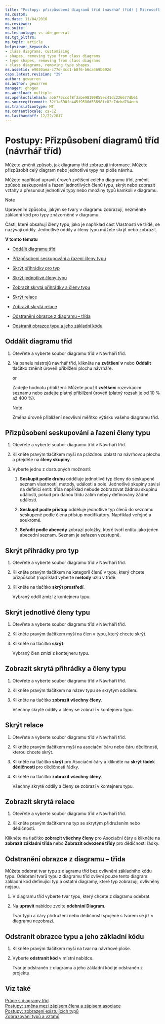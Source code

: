```yaml
---
title: "Postupy: přizpůsobení diagramů tříd (návrhář tříd) | Microsoft Docs"
ms.custom: 
ms.date: 11/04/2016
ms.reviewer: 
ms.suite: 
ms.technology: vs-ide-general
ms.tgt_pltfrm: 
ms.topic: article
helpviewer_keywords:
- class diagrams, customizing
- shapes, removing type from class diagrams
- type shapes, removing from class diagrams
- class diagrams, removing type shapes
ms.assetid: e9030aea-c77d-4cc1-b8f6-b6ca469b692d
caps.latest.revision: "29"
author: gewarren
ms.author: gewarren
manager: ghogen
ms.workload: multiple
ms.openlocfilehash: ab6776ccdf8f3abe98190855ec41dc226677db61
ms.sourcegitcommit: 32f1a690fc445f9586d53698fc82c7debd784eeb
ms.translationtype: MT
ms.contentlocale: cs-CZ
ms.lasthandoff: 12/22/2017
---
```

# <a name="how-to-customize-class-diagrams-class-designer"></a>Postupy: Přizpůsobení diagramů tříd (návrhář tříd)
Můžete změnit způsob, jak diagramy tříd zobrazují informace. Můžete přizpůsobit celý diagram nebo jednotlivé typy na ploše návrhu.  
  
Můžete například upravit úroveň zvětšení celého diagramu tříd, změnit způsob seskupování a řazení jednotlivých členů typu, skrýt nebo zobrazit vztahy a přesunout jednotlivé typy nebo množiny typů kamkoli v diagramu.  
  
> [!NOTE]
>  Upravením způsobu, jakým se tvary v diagramu zobrazují, nezměníte základní kód pro typy znázorněné v diagramu.  
  
Části, které obsahují členy typu, jako je například část Vlastnosti ve třídě, se nazývají oddíly. Jednotlivé oddíly a členy typu můžete skrýt nebo zobrazit.  
  
**V tomto tématu**  
  
-   [Oddálit diagramu tříd](how-to-customize-class-diagrams.md#ZoomInOut)  
  
-   [Přizpůsobení seskupování a řazení členy typu](how-to-customize-class-diagrams.md#CustomizeGroupingSorting)  
  
-   [Skrýt přihrádky pro typ](how-to-customize-class-diagrams.md#HideCompartments)  
  
-   [Skrýt jednotlivé členy typu](how-to-customize-class-diagrams.md#HideMembers)  
  
-   [Zobrazit skrytá přihrádky a členy typu](how-to-customize-class-diagrams.md#DisplayHiddenCompartmentsAndMemberrs)  
  
-   [Skrýt relace](how-to-customize-class-diagrams.md#HideAssociationAndInheritance)  
  
-   [Zobrazit skrytá relace](how-to-customize-class-diagrams.md#DisplayAssociationAndInheritance)  
  
-   [Odstranění obrazce z diagramu – třída](how-to-customize-class-diagrams.md#RemoveCodeAndShape)  
  
-   [Odstranit obrazce typu a jeho základní kódu](how-to-customize-class-diagrams.md#DeleteTypeShapeAndCode)  
  
##  <a name="ZoomInOut"></a>Oddálit diagramu tříd  
  
1.  Otevřete a vyberte soubor diagramu tříd v Návrháři tříd.  
  
2.  Na panelu nástrojů návrhář tříd, klikněte na **zvětšení v** nebo **Oddálit** tlačítko změnit úroveň přiblížení plochu návrháře.  
  
     or  
  
     Zadejte hodnotu přiblížení. Můžete použít **zvětšení** rozevíracím seznamu nebo zadejte platný přiblížení úroveň (platný rozsah je od 10 % až 400 %).  
  
    > [!NOTE]
    >  Změna úrovně přiblížení neovlivní měřítko výtisku vašeho diagramu tříd.  
  
##  <a name="CustomizeGroupingSorting"></a>Přizpůsobení seskupování a řazení členy typu  
  
1.  Otevřete a vyberte soubor diagramu tříd v Návrháři tříd.  
  
2.  Klikněte pravým tlačítkem myši na prázdnou oblast na návrhovou plochu a přejděte na **členy skupiny**.  
  
3.  Vyberte jednu z dostupných možností:  
  
    1.  **Seskupit podle druhu** odděluje jednotlivé typ členy do seskupené seznam vlastností, metody, události a pole. Jednotlivé skupiny závisí na definici entit: třída například nebude zobrazovat žádnou skupinu událostí, pokud pro danou třídu zatím nebyly definovány žádné události.  
  
    2.  **Seskupit podle přístup** odděluje jednotlivé typ členů do seznamu seskupené podle člena přístup modifikátory. Například veřejné a soukromé.  
  
    3.  **Seřadit podle abecedy** zobrazí položky, které tvoří entitu jako jeden abecední seznam. Seznam je seřazen vzestupně.  
  
##  <a name="HideCompartments"></a>Skrýt přihrádky pro typ  
  
1.  Otevřete a vyberte soubor diagramu tříd v Návrháři tříd.  
  
2.  Klikněte pravým tlačítkem na kategorii členů v typu, který chcete přizpůsobit (například vyberte **metody** uzlu v třídě.  
  
3.  Klikněte na tlačítko **skrýt prostředí**.  
  
     Vybraný oddíl zmizí z kontejneru typu.  
  
##  <a name="HideMembers"></a>Skrýt jednotlivé členy typu  
  
1.  Otevřete a vyberte soubor diagramu tříd v Návrháři tříd.  
  
2.  Klikněte pravým tlačítkem myši na člen v typu, který chcete skrýt.  
  
3.  Klikněte na tlačítko **skrýt**.  
  
     Vybraný člen zmizí z kontejneru typu.  
  
##  <a name="DisplayHiddenCompartmentsAndMemberrs"></a>Zobrazit skrytá přihrádky a členy typu  
  
1.  Otevřete a vyberte soubor diagramu tříd v Návrháři tříd.  
  
2.  Klikněte pravým tlačítkem na název typu se skrytým oddílem.  
  
3.  Klikněte na tlačítko **zobrazit všechny členy**.  
  
     Všechny skryté oddíly a členy se zobrazí v kontejneru typu.  
  
##  <a name="HideAssociationAndInheritance"></a>Skrýt relace  
  
1.  Otevřete a vyberte soubor diagramu tříd v Návrháři tříd.  
  
2.  Klikněte pravým tlačítkem myši na asociační čáru nebo čáru dědičnosti, kterou chcete skrýt.  
  
3.  Klikněte na tlačítko **skrýt** pro Asociační čáry a klikněte na **skrýt řádek dědičnosti** pro dědičnosti řádky.  
  
4.  Klikněte na tlačítko **zobrazit všechny členy**.  
  
     Všechny skryté oddíly a členy se zobrazí v kontejneru typu.  
  
##  <a name="DisplayAssociationAndInheritance"></a>Zobrazit skrytá relace  
  
1.  Otevřete a vyberte soubor diagramu tříd v Návrháři tříd.  
  
2.  Klikněte pravým tlačítkem na typ se skrytým přidružením nebo dědičností.  
  
 Klikněte na tlačítko **zobrazit všechny členy** pro Asociační čáry a klikněte na **zobrazit základní třída** nebo **Zobrazit odvozené třídy** pro dědičnosti řádky.  
  
##  <a name="RemoveCodeAndShape"></a>Odstranění obrazce z diagramu – třída  
Můžete odebrat tvar typu z diagramu tříd bez ovlivnění základního kódu typu. Odebrání tvarů typu z diagramu tříd ovlivní pouze tento diagram: základní kód definující typ a ostatní diagramy, které typ zobrazují, ovlivněny nejsou.  
  
1.  V diagramu tříd vyberte tvar typu, který chcete z diagramu odebrat.  
  
2.  Na **upravit** nabídce zvolte **odebrání Diagram**.  
  
     Tvar typu a čáry přidružení nebo dědičnosti spojené s tvarem se již v diagramu nezobrazí.  
  
##  <a name="DeleteTypeShapeAndCode"></a>Odstranit obrazce typu a jeho základní kódu  
  
1.  Klikněte pravým tlačítkem myši na tvar na návrhové ploše.  
  
2.  Vyberte **odstranit kód** v místní nabídce.  
  
     Tvar je odstraněn z diagramu a jeho základní kód je odstraněn z projektu.  
  
## <a name="see-also"></a>Viz také
[Práce s diagramy tříd](working-with-class-diagrams.md)   
[Postupy: změna mezi zápisem člena a zápisem asociace](how-to-change-between-member-notation-and-association-notation.md)   
[Postupy: zobrazení existujících typů](how-to-view-existing-types.md)   
[Zobrazování typů a vztahů](viewing-types-and-relationships.md)